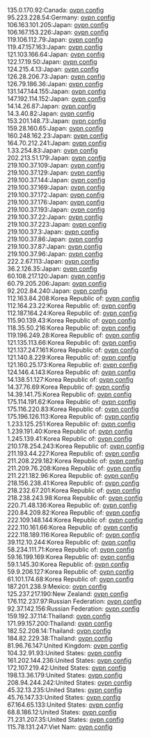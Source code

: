 135.0.170.92:Canada: [ovpn config](vpn/135_0_170_92.ovpn)  
95.223.228.54:Germany: [ovpn config](vpn/95_223_228_54.ovpn)  
106.163.101.205:Japan: [ovpn config](vpn/106_163_101_205.ovpn)  
106.167.153.226:Japan: [ovpn config](vpn/106_167_153_226.ovpn)  
119.106.112.79:Japan: [ovpn config](vpn/119_106_112_79.ovpn)  
119.47.157.163:Japan: [ovpn config](vpn/119_47_157_163.ovpn)  
121.103.166.64:Japan: [ovpn config](vpn/121_103_166_64.ovpn)  
122.17.19.50:Japan: [ovpn config](vpn/122_17_19_50.ovpn)  
124.215.4.13:Japan: [ovpn config](vpn/124_215_4_13.ovpn)  
126.28.206.73:Japan: [ovpn config](vpn/126_28_206_73.ovpn)  
126.79.186.36:Japan: [ovpn config](vpn/126_79_186_36.ovpn)  
131.147.144.155:Japan: [ovpn config](vpn/131_147_144_155.ovpn)  
147.192.114.152:Japan: [ovpn config](vpn/147_192_114_152.ovpn)  
14.14.26.87:Japan: [ovpn config](vpn/14_14_26_87.ovpn)  
14.3.40.82:Japan: [ovpn config](vpn/14_3_40_82.ovpn)  
153.201.148.73:Japan: [ovpn config](vpn/153_201_148_73.ovpn)  
159.28.160.65:Japan: [ovpn config](vpn/159_28_160_65.ovpn)  
160.248.162.23:Japan: [ovpn config](vpn/160_248_162_23.ovpn)  
164.70.212.241:Japan: [ovpn config](vpn/164_70_212_241.ovpn)  
1.33.254.83:Japan: [ovpn config](vpn/1_33_254_83.ovpn)  
202.213.51.179:Japan: [ovpn config](vpn/202_213_51_179.ovpn)  
219.100.37.109:Japan: [ovpn config](vpn/219_100_37_109.ovpn)  
219.100.37.129:Japan: [ovpn config](vpn/219_100_37_129.ovpn)  
219.100.37.144:Japan: [ovpn config](vpn/219_100_37_144.ovpn)  
219.100.37.169:Japan: [ovpn config](vpn/219_100_37_169.ovpn)  
219.100.37.172:Japan: [ovpn config](vpn/219_100_37_172.ovpn)  
219.100.37.176:Japan: [ovpn config](vpn/219_100_37_176.ovpn)  
219.100.37.193:Japan: [ovpn config](vpn/219_100_37_193.ovpn)  
219.100.37.22:Japan: [ovpn config](vpn/219_100_37_22.ovpn)  
219.100.37.223:Japan: [ovpn config](vpn/219_100_37_223.ovpn)  
219.100.37.3:Japan: [ovpn config](vpn/219_100_37_3.ovpn)  
219.100.37.86:Japan: [ovpn config](vpn/219_100_37_86.ovpn)  
219.100.37.87:Japan: [ovpn config](vpn/219_100_37_87.ovpn)  
219.100.37.96:Japan: [ovpn config](vpn/219_100_37_96.ovpn)  
222.2.67.113:Japan: [ovpn config](vpn/222_2_67_113.ovpn)  
36.2.126.35:Japan: [ovpn config](vpn/36_2_126_35.ovpn)  
60.108.217.120:Japan: [ovpn config](vpn/60_108_217_120.ovpn)  
60.79.205.206:Japan: [ovpn config](vpn/60_79_205_206.ovpn)  
92.202.84.240:Japan: [ovpn config](vpn/92_202_84_240.ovpn)  
112.163.84.208:Korea Republic of: [ovpn config](vpn/112_163_84_208.ovpn)  
112.164.23.22:Korea Republic of: [ovpn config](vpn/112_164_23_22.ovpn)  
112.187.164.24:Korea Republic of: [ovpn config](vpn/112_187_164_24.ovpn)  
115.90.139.43:Korea Republic of: [ovpn config](vpn/115_90_139_43.ovpn)  
118.35.50.216:Korea Republic of: [ovpn config](vpn/118_35_50_216.ovpn)  
119.196.249.28:Korea Republic of: [ovpn config](vpn/119_196_249_28.ovpn)  
121.135.113.66:Korea Republic of: [ovpn config](vpn/121_135_113_66.ovpn)  
121.137.247.161:Korea Republic of: [ovpn config](vpn/121_137_247_161.ovpn)  
121.140.8.229:Korea Republic of: [ovpn config](vpn/121_140_8_229.ovpn)  
121.160.25.173:Korea Republic of: [ovpn config](vpn/121_160_25_173.ovpn)  
124.146.4.143:Korea Republic of: [ovpn config](vpn/124_146_4_143.ovpn)  
14.138.51.127:Korea Republic of: [ovpn config](vpn/14_138_51_127.ovpn)  
14.37.76.69:Korea Republic of: [ovpn config](vpn/14_37_76_69.ovpn)  
14.39.141.75:Korea Republic of: [ovpn config](vpn/14_39_141_75.ovpn)  
175.114.191.62:Korea Republic of: [ovpn config](vpn/175_114_191_62.ovpn)  
175.116.220.83:Korea Republic of: [ovpn config](vpn/175_116_220_83.ovpn)  
175.196.126.113:Korea Republic of: [ovpn config](vpn/175_196_126_113.ovpn)  
1.233.125.251:Korea Republic of: [ovpn config](vpn/1_233_125_251.ovpn)  
1.239.191.40:Korea Republic of: [ovpn config](vpn/1_239_191_40.ovpn)  
1.245.139.41:Korea Republic of: [ovpn config](vpn/1_245_139_41.ovpn)  
210.178.254.243:Korea Republic of: [ovpn config](vpn/210_178_254_243.ovpn)  
211.193.44.227:Korea Republic of: [ovpn config](vpn/211_193_44_227.ovpn)  
211.208.229.182:Korea Republic of: [ovpn config](vpn/211_208_229_182.ovpn)  
211.209.76.208:Korea Republic of: [ovpn config](vpn/211_209_76_208.ovpn)  
211.221.182.96:Korea Republic of: [ovpn config](vpn/211_221_182_96.ovpn)  
218.156.238.41:Korea Republic of: [ovpn config](vpn/218_156_238_41.ovpn)  
218.232.67.201:Korea Republic of: [ovpn config](vpn/218_232_67_201.ovpn)  
218.238.243.98:Korea Republic of: [ovpn config](vpn/218_238_243_98.ovpn)  
220.71.48.136:Korea Republic of: [ovpn config](vpn/220_71_48_136.ovpn)  
220.84.209.82:Korea Republic of: [ovpn config](vpn/220_84_209_82.ovpn)  
222.109.148.144:Korea Republic of: [ovpn config](vpn/222_109_148_144.ovpn)  
222.110.161.66:Korea Republic of: [ovpn config](vpn/222_110_161_66.ovpn)  
222.118.189.116:Korea Republic of: [ovpn config](vpn/222_118_189_116.ovpn)  
39.112.10.244:Korea Republic of: [ovpn config](vpn/39_112_10_244.ovpn)  
58.234.111.71:Korea Republic of: [ovpn config](vpn/58_234_111_71.ovpn)  
59.16.199.169:Korea Republic of: [ovpn config](vpn/59_16_199_169.ovpn)  
59.1.145.30:Korea Republic of: [ovpn config](vpn/59_1_145_30.ovpn)  
59.9.206.127:Korea Republic of: [ovpn config](vpn/59_9_206_127.ovpn)  
61.101.174.68:Korea Republic of: [ovpn config](vpn/61_101_174_68.ovpn)  
187.201.238.9:Mexico: [ovpn config](vpn/187_201_238_9.ovpn)  
125.237.217.190:New Zealand: [ovpn config](vpn/125_237_217_190.ovpn)  
176.112.237.97:Russian Federation: [ovpn config](vpn/176_112_237_97.ovpn)  
92.37.142.156:Russian Federation: [ovpn config](vpn/92_37_142_156.ovpn)  
159.192.37.114:Thailand: [ovpn config](vpn/159_192_37_114.ovpn)  
171.99.157.200:Thailand: [ovpn config](vpn/171_99_157_200.ovpn)  
182.52.208.14:Thailand: [ovpn config](vpn/182_52_208_14.ovpn)  
184.82.229.38:Thailand: [ovpn config](vpn/184_82_229_38.ovpn)  
81.96.76.147:United Kingdom: [ovpn config](vpn/81_96_76_147.ovpn)  
104.32.91.93:United States: [ovpn config](vpn/104_32_91_93.ovpn)  
161.202.144.236:United States: [ovpn config](vpn/161_202_144_236.ovpn)  
172.107.219.42:United States: [ovpn config](vpn/172_107_219_42.ovpn)  
198.13.36.179:United States: [ovpn config](vpn/198_13_36_179.ovpn)  
208.94.244.242:United States: [ovpn config](vpn/208_94_244_242.ovpn)  
45.32.13.235:United States: [ovpn config](vpn/45_32_13_235.ovpn)  
45.76.147.33:United States: [ovpn config](vpn/45_76_147_33.ovpn)  
67.164.65.133:United States: [ovpn config](vpn/67_164_65_133.ovpn)  
68.8.186.12:United States: [ovpn config](vpn/68_8_186_12.ovpn)  
71.231.207.35:United States: [ovpn config](vpn/71_231_207_35.ovpn)  
115.78.131.247:Viet Nam: [ovpn config](vpn/115_78_131_247.ovpn)  
